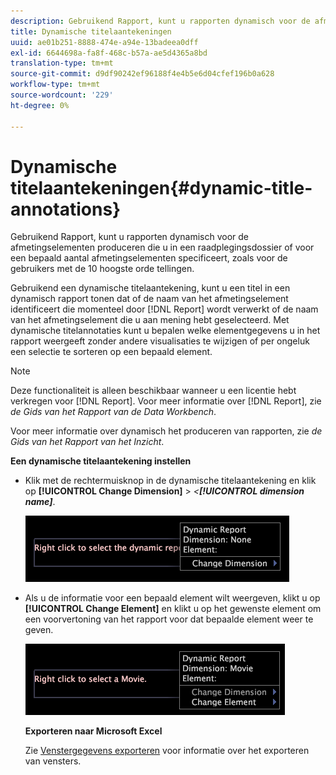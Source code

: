 ```yaml
---
description: Gebruikend Rapport, kunt u rapporten dynamisch voor de afmetingselementen produceren die u in een raadplegingsdossier of voor een bepaald aantal afmetingselementen specificeert, zoals voor de gebruikers met de 10 hoogste orde tellingen.
title: Dynamische titelaantekeningen
uuid: ae01b251-8888-474e-a94e-13badeea0dff
exl-id: 6644698a-fa8f-468c-b57a-ae5d4365a8bd
translation-type: tm+mt
source-git-commit: d9df90242ef96188f4e4b5e6d04cfef196b0a628
workflow-type: tm+mt
source-wordcount: '229'
ht-degree: 0%

---
```


# Dynamische titelaantekeningen{#dynamic-title-annotations}

Gebruikend Rapport, kunt u rapporten dynamisch voor de afmetingselementen produceren die u in een raadplegingsdossier of voor een bepaald aantal afmetingselementen specificeert, zoals voor de gebruikers met de 10 hoogste orde tellingen.

Gebruikend een dynamische titelaantekening, kunt u een titel in een dynamisch rapport tonen dat of de naam van het afmetingselement identificeert die momenteel door [!DNL Report] wordt verwerkt of de naam van het afmetingselement die u aan mening hebt geselecteerd. Met dynamische titelannotaties kunt u bepalen welke elementgegevens u in het rapport weergeeft zonder andere visualisaties te wijzigen of per ongeluk een selectie te sorteren op een bepaald element.

>[!NOTE]
>
>Deze functionaliteit is alleen beschikbaar wanneer u een licentie hebt verkregen voor [!DNL Report]. Voor meer informatie over [!DNL Report], zie *de Gids van het Rapport van de Data Workbench*.

Voor meer informatie over dynamisch het produceren van rapporten, zie *de Gids van het Rapport van het Inzicht*.

**Een dynamische titelaantekening instellen**

* Klik met de rechtermuisknop in de dynamische titelaantekening en klik op **[!UICONTROL Change Dimension]** > *&lt;**[!UICONTROL dimension name]***.

   ![](assets/mnu_DynamicTitle.png)

* Als u de informatie voor een bepaald element wilt weergeven, klikt u op **[!UICONTROL Change Element]** en klikt u op het gewenste element om een voorvertoning van het rapport voor dat bepaalde element weer te geven.

   ![](assets/mnu_DynamicTitle_Element.png)

   **Exporteren naar Microsoft Excel**

   Zie [Venstergegevens exporteren](../../../../home/c-get-started/c-wk-win-wksp/c-exp-win-data.md#concept-8df61d64ed434cc5a499023c44197349) voor informatie over het exporteren van vensters.

